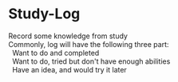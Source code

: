 # Study-Log
Record some knowledge from study<br />
Commonly, log will have the following three part:<br />
  &nbsp;&nbsp;Want to do and completed<br />
  &nbsp;&nbsp;Want to do, tried but don't have enough abilities<br />
  &nbsp;&nbsp;Have an idea, and would try it later<br />
 
